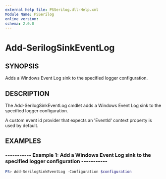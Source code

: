 ```yaml
---
external help file: PSSerilog.dll-Help.xml
Module Name: PSSerilog
online version:
schema: 2.0.0
---
```


# Add-SerilogSinkEventLog

## SYNOPSIS

Adds a Windows Event Log sink to the specified logger configuration.

## DESCRIPTION

The Add-SerilogSinkEventLog cmdlet adds a Windows Event Log sink to the specified logger configuration.

A custom event id provider that expects an 'EventId' context property is used by default.

## EXAMPLES

### ----------- Example 1: Add a Windows Event Log sink to the specified logger configuration -----------

```powershell
PS> Add-SerilogSinkEventLog -Configuration $configuration
```